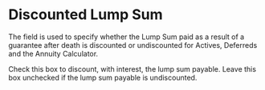 # Discounted Lump Sum

The field is used to specify whether the Lump Sum paid as a result of a
guarantee after death is discounted or undiscounted for Actives,
Deferreds and the Annuity Calculator.

Check this box to discount, with interest, the lump sum payable. Leave
this box unchecked if the lump sum payable is undiscounted.
